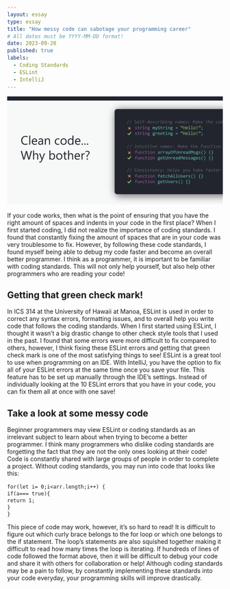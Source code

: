 ```yaml
---
layout: essay
type: essay
title: "How messy code can sabotage your programming career"
# All dates must be YYYY-MM-DD format!
date: 2023-09-20
published: true
labels:
  - Coding Standards
  - ESLint
  - IntelliJ
---
```

<img src="../img/coding-standards-pics/coding-standards-pic.webp" width= "600">

If your code works, then what is the point of ensuring that you have the right amount of spaces and indents in your code in the first place? When I first started coding, I did not realize the importance of coding standards. I found that constantly fixing the amount of spaces that are in your code was very troublesome to fix. However, by following these code standards, I found myself being able to debug my code faster and become an overall better programmer. I think as a programmer, it is important to be familiar with coding standards. This will not only help yourself, but also help other programmers who are reading your code!

## Getting that green check mark!
In ICS 314 at the University of Hawaii at Manoa, ESLint is used in order to correct any syntax errors, formatting issues, and to overall help you write code that follows the coding standards. When I first started using ESLint, I thought it wasn’t a big drastic change to other check style tools that I used in the past. I found that some errors were more difficult to fix compared to others, however, I think fixing these ESLint errors and getting that green check mark is one of the most satisfying things to see! ESLint is a great tool to use when programming on an IDE. With IntelliJ, you have the option to fix all of your ESLint errors at the same time once you save your file. This feature has to be set up manually through the IDE’s settings. Instead of individually looking at the 10 ESLint errors that you have in your code, you can fix them all at once with one save!

## Take a look at some messy code
Beginner programmers may view ESLint or coding standards as an irrelevant subject to learn about when trying to become a better programmer. I think many programmers who dislike coding standards are forgetting the fact that they are not the only ones looking at their code! Code is constantly shared with large groups of people in order to complete a project. Without coding standards, you may run into code that looks like this:

```
for(let i= 0;i<arr.length;i++) {
if(a=== true){
return 1;
}
}

```
This piece of code may work, however, it’s so hard to read! It is difficult to figure out which curly brace belongs to the for loop or which one belongs to the if statement. The loop’s statements are also squished together making it difficult to read how many times the loop is iterating. If hundreds of lines of code followed the format above, then it will be difficult to debug your code and share it with others for collaboration or help! Although coding standards may be a pain to follow, by constantly implementing these standards into your code everyday, your programming skills will improve drastically. 
